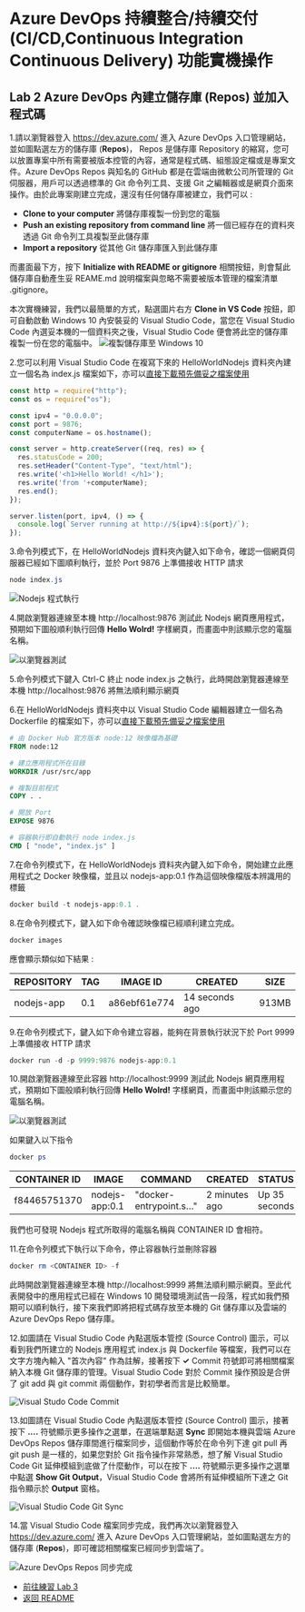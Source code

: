 # Azure DevOps 持續整合/持續交付 (CI/CD,Continuous Integration Continuous Delivery) 功能實機操作


## Lab 2 Azure DevOps 內建立儲存庫 (Repos) 並加入程式碼
1.請以瀏覽器登入 https://dev.azure.com/ 進入 Azure DevOps 入口管理網站，並如圖點選左方的儲存庫 (**Repos**)， Repos 是儲存庫 Repository 的縮寫，您可以放置專案中所有需要被版本控管的內容，通常是程式碼、組態設定檔或是專案文件。Azure DevOps Repos 與知名的 GitHub 都是在雲端由微軟公司所管理的 Git 伺服器，用戶可以透過標準的 Git 命令列工具、支援 Git 之編輯器或是網頁介⾯來操作。由於此專案剛建立完成，還沒有任何儲存庫被建立，我們可以 :
* **Clone to your computer** 將儲存庫複製一份到您的電腦
* **Push an existing repository from command line** 將一個已經存在的資料夾透過 Git 命令列工具複製至此儲存庫
* **Import a repository** 從其他 Git 儲存庫匯入到此儲存庫

而畫面最下方，按下 **Initialize with README or gitignore** 相關按鈕，則會幫此儲存庫自動產生妥 REAME.md 說明檔案與忽略不需要被版本管理的檔案清單 .gitignore。

本次實機練習，我們以最簡單的方式，點選圖片右方 **Clone in VS Code** 按鈕，即可自動啟動 Windows 10 內安裝妥的 Visual Studio Code，當您在 Visual Studio Code 內選妥本機的一個資料夾之後，Visual Studio Code 便會將此空的儲存庫複製一份在您的電腦中。
![複製儲存庫至 Windows 10](images/repo-clone.png)

2.您可以利用 Visual Studio Code 在複寫下來的 HelloWorldNodejs 資料夾內建立一個名為 index.js 檔案如下，亦可以[直接下載預先備妥之檔案使用](HelloWorldNodejs/index.js)

```javascript
const http = require("http");
const os = require("os");

const ipv4 = "0.0.0.0";
const port = 9876;
const computerName = os.hostname();

const server = http.createServer((req, res) => {
  res.statusCode = 200;
  res.setHeader("Content-Type", "text/html");  
  res.write('<h1>Hello World! </h1>');
  res.write('from '+computerName);
  res.end();
});

server.listen(port, ipv4, () => {
  console.log(`Server running at http://${ipv4}:${port}/`);
});
```
3.命令列模式下，在 HelloWorldNodejs 資料夾內鍵入如下命令，確認一個網頁伺服器已經如下圖順利執行，並於 Port 9876 上準備接收 HTTP 請求

```powershell
node index.js
```
![Nodejs 程式執行](./images/nodeserver.png)

4.開啟瀏覽器連線至本機 http://localhost:9876 測試此 Nodejs 網頁應用程式，預期如下圖般順利執行回傳 **Hello Wolrd!** 字樣網頁，而畫面中則該顯示您的電腦名稱。

![以瀏覽器測試](./images/browser1.png)

5.命令列模式下鍵入 Ctrl-C 終止 node index.js 之執行，此時開啟瀏覽器連線至本機 http://localhost:9876 將無法順利顯示網頁

6.在 HelloWorldNodejs 資料夾中以 Visual Studio Code 編輯器建立一個名為 Dockerfile 的檔案如下，亦可以[直接下載預先備妥之檔案使用](HelloWorldNodejs/Dockerfile)

```dockerfile
# 由 Docker Hub 官方版本 node:12 映像檔為基礎
FROM node:12

# 建立應用程式所在目錄
WORKDIR /usr/src/app

# 複製目前程式
COPY . .

# 開放 Port
EXPOSE 9876

# 容器執行即自動執行 node index.js
CMD [ "node", "index.js" ]
```

7.在命令列模式下，在 HelloWorldNodejs 資料夾內鍵入如下命令，開始建立此應用程式之 Docker 映像檔，並且以 nodejs-app:0.1 作為這個映像檔版本辨識用的標籤
```powershell
docker build -t nodejs-app:0.1 .
```

8.在命令列模式下，鍵入如下命令確認映像檔已經順利建立完成。
```powershell
docker images
```

應會顯示類似如下結果 :

| REPOSITORY  | TAG    | IMAGE ID     | CREATED       | SIZE   |
|-------------|--------|--------------|---------------|--------|
| nodejs-app | 0.1 | a86ebf61e774 | 14 seconds ago | 913MB |

9.在命令列模式下，鍵入如下命令建立容器，能夠在背景執行狀況下於 Port 9999 上準備接收 HTTP 請求
```powershell
docker run -d -p 9999:9876 nodejs-app:0.1 
```
10.開啟瀏覽器連線至此容器 http://localhost:9999 測試此 Nodejs 網頁應用程式，預期如下圖般順利執行回傳 **Hello Wolrd!** 字樣網頁，而畫面中則該顯示您的電腦名稱。

![以瀏覽器測試](./images/browser2.png)

如果鍵入以下指令
```powershell
docker ps
```

| CONTAINER ID | IMAGE   | COMMAND                | CREATED       | STATUS | PORTS                              | NAMES          |
|--------------|---------|------------------------|---------------|--------|------------------------------------|----------------|
| f84465751370 | nodejs-app:0.1 | "docker-entrypoint.s…" | 2 minutes ago |  Up 35 seconds | 0.0.0.0:9999 ->9876/tcp | reverent_haibt |

我們也可發現 Nodejs 程式所取得的電腦名稱與 CONTAINER ID 會相符。

11.在命令列模式下執行以下命令，停止容器執行並刪除容器
```powershell
docker rm <CONTAINER ID> -f
```
此時開啟瀏覽器連線至本機 http://localhost:9999 將無法順利顯示網頁。至此代表開發中的應用程式已經在 Windows 10 開發環境測試告一段落，程式如我們預期可以順利執行，接下來我們即將把程式碼存放至本機的 Git 儲存庫以及雲端的 Azure DevOps Repo 儲存庫。

12.如圖請在 Visual Studio Code 內點選版本管控 (Source Control) 圖示，可以看到我們所建立的 Nodejs 應用程式 index.js 與 Dockerfile 等檔案，我們可以在文字方塊內輸入 "首次內容" 作為註解，接著按下 **✓** Commit 符號即可將相關檔案納入本機 Git 儲存庫的管理。Visual Studio Code 對於 Commit 操作預設是合併了 git add 與 git commit 兩個動作，對初學者而言是比較簡單。

![Visual Studo Code Commit](images/vscode1.png)

13.如圖請在 Visual Studio Code 內點選版本管控 (Source Control) 圖示，接著按下 **....** 符號顯示更多操作之選單，在選端單點選 **Sync** 即開始本機與雲端 Azure DevOps Repos 儲存庫間進行檔案同步，這個動作等於在命令列下達 git pull 再 git push 是一樣的，如果您對於 Git 指令操作非常熟悉，想了解 Visual Studio Code Git 延伸模組到底做了什麼動作，可以在按下 **....** 符號顯示更多操作之選單中點選 **Show Git Output**，Visual Studio Code 會將所有延伸模組所下達之 Git 指令顯示於 **Output** 窗格。

![Visual Studio Code Git Sync](images/vscode2.png)

14.當 Visual Studio Code 檔案同步完成，我們再次以瀏覽器登入 https://dev.azure.com/ 進入 Azure DevOps 入口管理網站，並如圖點選左方的儲存庫 (**Repos**)，即可確認相關檔案已經同步到雲端了。

![Azure DevOps Repos 同步完成](images/repo-view.png)

* [前往練習 Lab 3](Labs-03.md)
* [返回 README](README.md)